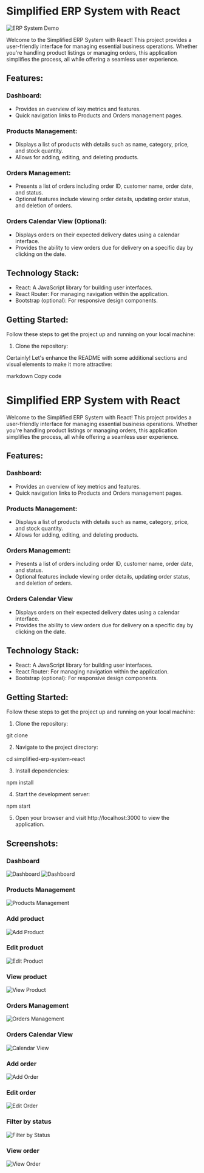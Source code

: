 # Simplified ERP System with React

![ERP System Demo](demo.gif)

Welcome to the Simplified ERP System with React! This project provides a user-friendly interface for managing essential business operations. Whether you're handling product listings or managing orders, this application simplifies the process, all while offering a seamless user experience.

## Features:

### Dashboard:
- Provides an overview of key metrics and features.
- Quick navigation links to Products and Orders management pages.

### Products Management:
- Displays a list of products with details such as name, category, price, and stock quantity.
- Allows for adding, editing, and deleting products.

### Orders Management:
- Presents a list of orders including order ID, customer name, order date, and status.
- Optional features include viewing order details, updating order status, and deletion of orders.

### Orders Calendar View (Optional):
- Displays orders on their expected delivery dates using a calendar interface.
- Provides the ability to view orders due for delivery on a specific day by clicking on the date.

## Technology Stack:
- React: A JavaScript library for building user interfaces.
- React Router: For managing navigation within the application.
- Bootstrap (optional): For responsive design components.

## Getting Started:

Follow these steps to get the project up and running on your local machine:

1. Clone the repository:

Certainly! Let's enhance the README with some additional sections and visual elements to make it more attractive:

markdown
Copy code
# Simplified ERP System with React

Welcome to the Simplified ERP System with React! This project provides a user-friendly interface for managing essential business operations. Whether you're handling product listings or managing orders, this application simplifies the process, all while offering a seamless user experience.

## Features:

### Dashboard:
- Provides an overview of key metrics and features.
- Quick navigation links to Products and Orders management pages.

### Products Management:
- Displays a list of products with details such as name, category, price, and stock quantity.
- Allows for adding, editing, and deleting products.

### Orders Management:
- Presents a list of orders including order ID, customer name, order date, and status.
- Optional features include viewing order details, updating order status, and deletion of orders.

### Orders Calendar View
- Displays orders on their expected delivery dates using a calendar interface.
- Provides the ability to view orders due for delivery on a specific day by clicking on the date.

## Technology Stack:
- React: A JavaScript library for building user interfaces.
- React Router: For managing navigation within the application.
- Bootstrap (optional): For responsive design components.

## Getting Started:

Follow these steps to get the project up and running on your local machine:

1. Clone the repository:

git clone <repository-url>

2. Navigate to the project directory:

cd simplified-erp-system-react

3. Install dependencies:

npm install

4. Start the development server:

npm start

5. Open your browser and visit http://localhost:3000 to view the application.

## Screenshots:

### Dashboard
![Dashboard](working_images/dashboard.png)
![Dashboard](working_images/dashboard2.png)
### Products Management
![Products Management](working_images/products.png)
### Add product
![Add Product](working_images/addproduct.png)
### Edit product
![Edit Product](working_images/editproduct.png)
### View product
![View Product](working_images/viewoptions.png)
### Orders Management
![Orders Management](working_images/orders.png)
### Orders Calendar View
![Calendar View](working_images/calendar.png)
### Add order
![Add Order](working_images/addorder.png)
### Edit order
![Edit Order](working_images/editorder.png)
### Filter by status
![Filter by Status](working_images/filterbystatus.png)
### View order
![View Order](working_images/orderbyview.png)
